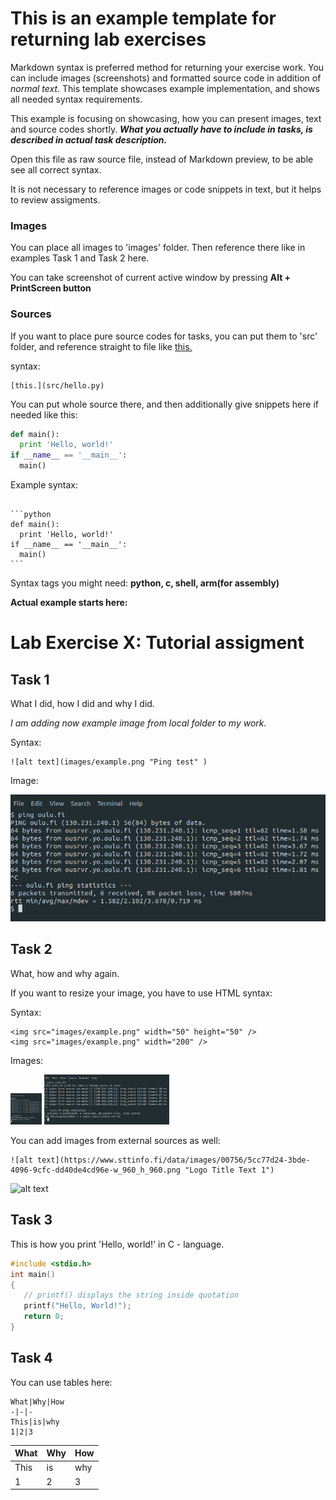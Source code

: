 # This is an example template for returning lab exercises


Markdown syntax is preferred method for returning your exercise work.
You can include images (screenshots) and formatted source code in addition of *normal text*. This template showcases example implementation, and shows all needed syntax requirements.

This example is focusing on showcasing, how you can present images, text and source codes shortly. ***What you actually have to include in tasks, is described in actual task description.*** 

Open this file as raw source file, instead of Markdown preview, to be able see all correct syntax.

It is not necessary to reference images or code snippets in text, but it helps to review assigments.

### Images
You can place all images to 'images' folder. Then reference there like in examples Task 1 and Task 2 here.

You can take screenshot of current active window by pressing **Alt + PrintScreen button** 

### Sources
If you want to place pure source codes for tasks, you can put them to 'src' folder, and reference straight to file like [this.](src/hello.py)

syntax:
```
[this.](src/hello.py)
```


You can put whole source there, and then additionally give snippets here if needed like this: 

```python
def main():
  print 'Hello, world!'
if __name__ == '__main__':
  main()
```
Example syntax:
<pre lang="no-highlight"><code>
```python
def main():
  print 'Hello, world!'
if __name__ == '__main__':
  main()
```
</code></pre>



Syntax tags you might need: **python, c, shell, arm(for assembly)** 

**Actual example starts here:**



# Lab Exercise X: Tutorial assigment


## Task 1
What I did, how I did and why I did. 

*I am adding now example image from local folder to my work.*


Syntax:
```
![alt text](images/example.png "Ping test" )
```
Image:

![alt text](images/example.png "Ping test" )



## Task 2
What, how and why again.

If you want to resize your image, you have to use HTML syntax:

Syntax:
```
<img src="images/example.png" width="50" height="50" />
<img src="images/example.png" width="200" />
```
Images:

<img src="images/example.png" width="50" height="50" />

<img src="images/example.png" width="200" />


You can add images from external sources as well: 
```
![alt text](https://www.sttinfo.fi/data/images/00756/5cc77d24-3bde-4096-9cfc-dd40de4cd96e-w_960_h_960.png "Logo Title Text 1")
```
![alt text](https://www.sttinfo.fi/data/images/00756/5cc77d24-3bde-4096-9cfc-dd40de4cd96e-w_960_h_960.png "Logo Title Text 1")

## Task 3
This is how you print 'Hello, world!' in C - language.


```c
#include <stdio.h>
int main()
{
   // printf() displays the string inside quotation
   printf("Hello, World!");
   return 0;
}
```

## Task 4
You can use tables here:
```
What|Why|How
-|-|-
This|is|why
1|2|3
```


What|Why|How
-|-|-
This|is|why
1|2|3
